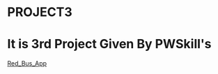# PROJECT3
# It is 3rd Project Given By PWSkill's
[Red_Bus_App](https://chandrashekhar080.github.io/clone_RedBus_App/)
